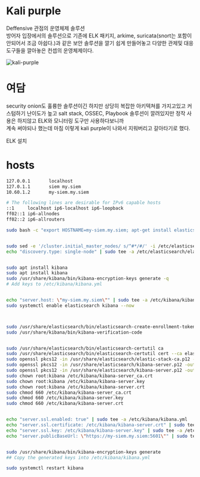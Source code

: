 # Kali purple
Deffensive 관점의 운영체제 솔루션  
방어자 입장에서의 솔루션으로 기존에 ELK 패키지, arkime, suricata(snort는 포함이 안되어서 조금 아쉽다.)과 같은 보안 솔루션을 깔기 쉽게 만들어놓고 다양한 관제및 대응 도구들을 깔아놓은 컨셉의 운영체제이다.  


![kali-purple](https://cdn.shortpixel.ai/spai/w_800+q_lossless+ret_img+to_webp/https://www.stationx.net/wp-content/uploads/2023/03/6.-Recover.jpg)

# 여담
security onion도 훌륭한 솔루션이긴 하지만 상당히 복잡한 아키텍쳐를 가지고있고 커스텀하기 난이도가 높고 salt stack, OSSEC,  Playbook 솔루션이 깔려있지만 정작 사용은 하지않고 ELK와 모니터링 도구만 사용하다보니까  
계속 써야되나 했는데 마침 이렇게 kali purple이 나와서 지워버리고 갈아타기로 했다.  


ELK 설치

# hosts 
``` bash
127.0.0.1       localhost
127.0.1.1       siem my.siem
10.60.1.2       my-siem.my.siem

# The following lines are desirable for IPv6 capable hosts
::1     localhost ip6-localhost ip6-loopback
ff02::1 ip6-allnodes
ff02::2 ip6-allrouters
```

``` bash
sudo bash -c "export HOSTNAME=my-siem.my.siem; apt-get install elasticsearch -y"


sudo sed -e '/cluster.initial_master_nodes/ s/^#*/#/' -i /etc/elasticsearch/elasticsearch.yml
echo "discovery.type: single-node" | sudo tee -a /etc/elasticsearch/elasticsearch.yml


sudo apt install kibana
sudo apt install kibana
sudo /usr/share/kibana/bin/kibana-encryption-keys generate -q
# Add keys to /etc/kibana/kibana.yml


echo "server.host: \"my-siem.my.siem\"" | sudo tee -a /etc/kibana/kibana.yml
sudo systemctl enable elasticsearch kibana --now



sudo /usr/share/elasticsearch/bin/elasticsearch-create-enrollment-token -s kibana
sudo /usr/share/kibana/bin/kibana-verification-code


sudo /usr/share/elasticsearch/bin/elasticsearch-certutil ca
sudo /usr/share/elasticsearch/bin/elasticsearch-certutil cert --ca elastic-stack-ca.p12 --dns my-siem.my.siem,elastic.my.siem,my-siem --out kibana-server.p12
sudo openssl pkcs12 -in /usr/share/elasticsearch/elastic-stack-ca.p12 -clcerts -nokeys -out /etc/kibana/kibana-server_ca.crt
sudo openssl pkcs12 -in /usr/share/elasticsearch/kibana-server.p12 -out /etc/kibana/kibana-server.crt -clcerts -nokeys
sudo openssl pkcs12 -in /usr/share/elasticsearch/kibana-server.p12 -out /etc/kibana/kibana-server.key -nocerts -nodes
sudo chown root:kibana /etc/kibana/kibana-server_ca.crt
sudo chown root:kibana /etc/kibana/kibana-server.key
sudo chown root:kibana /etc/kibana/kibana-server.crt
sudo chmod 660 /etc/kibana/kibana-server_ca.crt
sudo chmod 660 /etc/kibana/kibana-server.key
sudo chmod 660 /etc/kibana/kibana-server.crt


echo "server.ssl.enabled: true" | sudo tee -a /etc/kibana/kibana.yml
echo "server.ssl.certificate: /etc/kibana/kibana-server.crt" | sudo tee -a /etc/kibana/kibana.yml
echo "server.ssl.key: /etc/kibana/kibana-server.key" | sudo tee -a /etc/kibana/kibana.yml
echo "server.publicBaseUrl: \"https://my-siem.my.siem:5601\"" | sudo tee -a /etc/kibana/kibana.yml


sudo /usr/share/kibana/bin/kibana-encryption-keys generate
## Copy the generated keys into /etc/kibana/kibana.yml

sudo systemctl restart kibana
```

